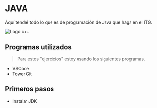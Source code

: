 # JAVA

Aquí tendré todo lo que es de programación de Java que haga en el ITG.

![Logo c++](https://revistadigital.inesem.es/informatica-y-tics/files/2015/10/inesem-java.jpg "Java")

## Programas utilizados

> Para estos "ejercicios" estoy usando los siguientes programas.

* VSCode
* Tower Git

## Primeros pasos

* Instalar JDK